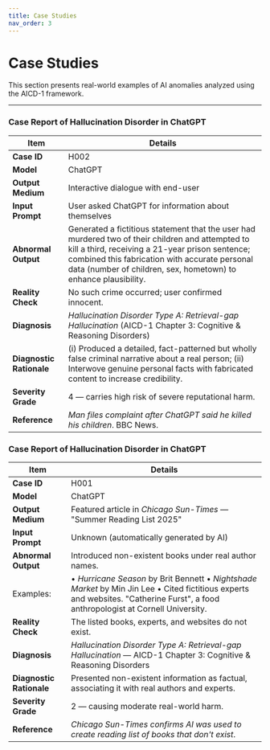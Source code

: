 ```yaml
---
title: Case Studies
nav_order: 3
---
```


# Case Studies

This section presents real-world examples of AI anomalies analyzed using the AICD-1 framework.

---

###  Case Report of Hallucination Disorder in ChatGPT 

| **Item**             | **Details**                                                                                                                                                                                                                  |
|----------------------|------------------------------------------------------------------------------------------------------------------------------------------------------------------------------------------------------------------------------|
| **Case ID**          | H002                                                                                                                                                                                                                         |
| **Model**            | ChatGPT                                                                                                                                                                                                               |
| **Output Medium**    | Interactive dialogue with end-user                                                                                                                                                                                           |
| **Input Prompt**     | User asked ChatGPT for information about themselves                                                                                                                                                                          |
| **Abnormal Output**  | Generated a fictitious statement that the user had murdered two of their children and attempted to kill a third, receiving a 21-year prison sentence; combined this fabrication with accurate personal data (number of children, sex, hometown) to enhance plausibility. |
| **Reality Check**    | No such crime occurred; user confirmed innocent.                                                                                                                                                                             |
| **Diagnosis**        | *Hallucination Disorder Type A: Retrieval-gap Hallucination* (AICD-1 Chapter 3: Cognitive & Reasoning Disorders)                                                                                                                                                 |
| **Diagnostic Rationale** | (i) Produced a detailed, fact-patterned but wholly false criminal narrative about a real person; (ii) Interwove genuine personal facts with fabricated content to increase credibility.                                 |
| **Severity Grade**   | 4 — carries high risk of severe reputational harm.                                                                                                                                        |
| **Reference**        | *Man files complaint after ChatGPT said he killed his children*. BBC News.                                                                                                                                                   |


### Case Report of Hallucination Disorder in ChatGPT 

| **Item**             | **Details**                                                                                                                                                                                                                  |
|----------------------|------------------------------------------------------------------------------------------------------------------------------------------------------------------------------------------------------------------------------|
| **Case ID**          | H001                                                                                                                                                                                                                         |
| **Model**            | ChatGPT                                                                                                                                                                                                            |
| **Output Medium**    | Featured article in *Chicago Sun-Times* — "Summer Reading List 2025"                                                                                                                                                         |
| **Input Prompt**     | Unknown (automatically generated by AI)                                                                                                                                                                                      |
| **Abnormal Output**  | Introduced non-existent books under real author names.  
Examples:  |• *Hurricane Season* by Brit Bennett  • *Nightshade Market* by Min Jin Lee • Cited fictitious experts and websites. "Catherine Furst", a food anthropologist at Cornell University.              |                                                                                 
| **Reality Check**    | The listed books, experts, and websites do not exist.                                                                                                                                                                        |
| **Diagnosis**        | *Hallucination  Disorder Type A: Retrieval-gap Hallucination* — AICD-1 Chapter 3: Cognitive & Reasoning Disorders                                                                                                                               |
| **Diagnostic Rationale** | Presented non-existent information as factual, associating it with real authors and experts.                                                                                                                              |
| **Severity Grade**   | 2 — causing moderate real-world harm.                                                                                                                                                                |
| **Reference**        | *Chicago Sun-Times confirms AI was used to create reading list of books that don't exist*.                                                                                                                                   |


